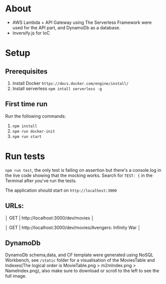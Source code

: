 # About
* AWS Lambda + API Gateway using The Serverless Framework were used for the API part, and DynamoDb as a database.
* Inversify.js for IoC

# Setup
## Prerequisites
1) Install Docker `https://docs.docker.com/engine/install/`
2) Install serverless `npm intall serverless -g`

## First time run

Run the following commands:
1) `npm install`
2) `npm run docker-init`
3) `npm run start`

# Run tests
`npm run test`, the only test is failing on assertion but there's a console.log in the live code showing that the mocking works. Search for `TEST: {` in the Terminal after you've run the tests.

The application should start on `http://localhost:3000`

## URLs:

│ GET | http://localhost:3000/dev/movies     │

│ GET | http://localhost:3000/dev/movies/Avengers: Infinity War │


## DynamoDb
DynamoDb schema,data, and CF template were generated using NoSQL Workbench, see `/static` folder for a visualisation of the MoviesTable and Indexes(The logical order is MovieTable.png > m2mIndex.png > NameIndex.png), also make sure to download or scroll to the left to see the full image.
